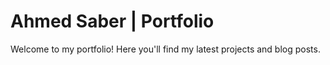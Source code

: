 # Ahmed Saber | Portfolio

Welcome to my portfolio! Here you'll find my latest projects and blog posts.
